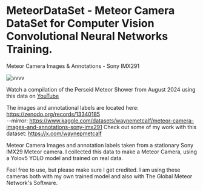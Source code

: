 # MeteorDataSet - Meteor Camera DataSet for Computer Vision Convolutional Neural Networks Training.
Meteor Camera Images &amp; Annotations - Sony IMX291

![vvvv](https://github.com/user-attachments/assets/aa38990b-eba9-49d4-8657-711aaf4cdb2b)


Watch a compilation of the Perseid Meteor Shower from August 2024 using this data on [YouTube](https://www.youtube.com/watch?v=HUdB5lc2V7c&t=12s)



The images and annotational labels are located here:  https://zenodo.org/records/13340185      
--mirror:  https://www.kaggle.com/datasets/waynemetcalf/meteor-camera-images-and-annotations-sony-imx291
Check out some of my work with this dataset:  https://x.com/waynepmetcalf

Meteor Camera Images and annotation labels taken from a stationary Sony IMX29 Meteor camera.
I collected this data to make a Meteor Camera, using a Yolov5 YOLO model and trained on real data.


Feel free to use, but please make sure I get credited.
I am using these cameras both with my own trained model and also with The Global Meteor Network's Software.
